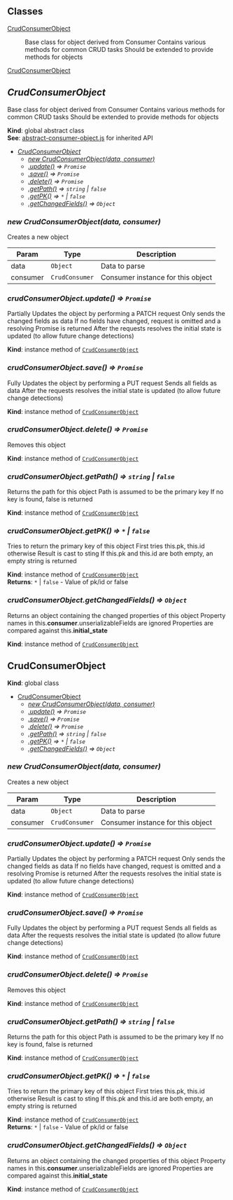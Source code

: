 ## Classes

<dl>
<dt><a href="#CrudConsumerObject">CrudConsumerObject</a></dt>
<dd><p>Base class for object derived from Consumer
Contains various methods for common CRUD tasks
Should be extended to provide methods for objects</p>
</dd>
<dt><a href="#CrudConsumerObject">CrudConsumerObject</a></dt>
<dd></dd>
</dl>

<a name="CrudConsumerObject"></a>

## *CrudConsumerObject*
Base class for object derived from Consumer
Contains various methods for common CRUD tasks
Should be extended to provide methods for objects

**Kind**: global abstract class  
**See**: [abstract-consumer-object.js](abstract-consumer-object.js) for inherited API  

* *[CrudConsumerObject](#CrudConsumerObject)*
    * *[new CrudConsumerObject(data, consumer)](#new_CrudConsumerObject_new)*
    * *[.update()](#CrudConsumerObject+update) ⇒ <code>Promise</code>*
    * *[.save()](#CrudConsumerObject+save) ⇒ <code>Promise</code>*
    * *[.delete()](#CrudConsumerObject+delete) ⇒ <code>Promise</code>*
    * *[.getPath()](#CrudConsumerObject+getPath) ⇒ <code>string</code> &#124; <code>false</code>*
    * *[.getPK()](#CrudConsumerObject+getPK) ⇒ <code>\*</code> &#124; <code>false</code>*
    * *[.getChangedFields()](#CrudConsumerObject+getChangedFields) ⇒ <code>Object</code>*

<a name="new_CrudConsumerObject_new"></a>

### *new CrudConsumerObject(data, consumer)*
Creates a new object


| Param | Type | Description |
| --- | --- | --- |
| data | <code>Object</code> | Data to parse |
| consumer | <code>CrudConsumer</code> | Consumer instance for this object |

<a name="CrudConsumerObject+update"></a>

### *crudConsumerObject.update() ⇒ <code>Promise</code>*
Partially Updates the object by performing a PATCH request
Only sends the changed fields as data
If no fields have changed, request is omitted and a resolving Promise is returned
After the requests resolves the initial state is updated (to allow future change detections)

**Kind**: instance method of <code>[CrudConsumerObject](#CrudConsumerObject)</code>  
<a name="CrudConsumerObject+save"></a>

### *crudConsumerObject.save() ⇒ <code>Promise</code>*
Fully Updates the object by performing a PUT request
Sends all fields as data
After the requests resolves the initial state is updated (to allow future change detections)

**Kind**: instance method of <code>[CrudConsumerObject](#CrudConsumerObject)</code>  
<a name="CrudConsumerObject+delete"></a>

### *crudConsumerObject.delete() ⇒ <code>Promise</code>*
Removes this object

**Kind**: instance method of <code>[CrudConsumerObject](#CrudConsumerObject)</code>  
<a name="CrudConsumerObject+getPath"></a>

### *crudConsumerObject.getPath() ⇒ <code>string</code> &#124; <code>false</code>*
Returns the path for this object
Path is assumed to be the primary key
If no key is found, false is returned

**Kind**: instance method of <code>[CrudConsumerObject](#CrudConsumerObject)</code>  
<a name="CrudConsumerObject+getPK"></a>

### *crudConsumerObject.getPK() ⇒ <code>\*</code> &#124; <code>false</code>*
Tries to return the primary key of this object
First tries this.pk, this.id otherwise
Result is cast to sting
If this.pk and this.id are both empty, an empty string is returned

**Kind**: instance method of <code>[CrudConsumerObject](#CrudConsumerObject)</code>  
**Returns**: <code>\*</code> &#124; <code>false</code> - Value of pk/id or false  
<a name="CrudConsumerObject+getChangedFields"></a>

### *crudConsumerObject.getChangedFields() ⇒ <code>Object</code>*
Returns an object containing the changed properties of this object
Property names in this.__consumer__.unserializableFields are ignored
Properties are compared against this.__initial_state__

**Kind**: instance method of <code>[CrudConsumerObject](#CrudConsumerObject)</code>  
<a name="CrudConsumerObject"></a>

## CrudConsumerObject
**Kind**: global class  

* [CrudConsumerObject](#CrudConsumerObject)
    * *[new CrudConsumerObject(data, consumer)](#new_CrudConsumerObject_new)*
    * *[.update()](#CrudConsumerObject+update) ⇒ <code>Promise</code>*
    * *[.save()](#CrudConsumerObject+save) ⇒ <code>Promise</code>*
    * *[.delete()](#CrudConsumerObject+delete) ⇒ <code>Promise</code>*
    * *[.getPath()](#CrudConsumerObject+getPath) ⇒ <code>string</code> &#124; <code>false</code>*
    * *[.getPK()](#CrudConsumerObject+getPK) ⇒ <code>\*</code> &#124; <code>false</code>*
    * *[.getChangedFields()](#CrudConsumerObject+getChangedFields) ⇒ <code>Object</code>*

<a name="new_CrudConsumerObject_new"></a>

### *new CrudConsumerObject(data, consumer)*
Creates a new object


| Param | Type | Description |
| --- | --- | --- |
| data | <code>Object</code> | Data to parse |
| consumer | <code>CrudConsumer</code> | Consumer instance for this object |

<a name="CrudConsumerObject+update"></a>

### *crudConsumerObject.update() ⇒ <code>Promise</code>*
Partially Updates the object by performing a PATCH request
Only sends the changed fields as data
If no fields have changed, request is omitted and a resolving Promise is returned
After the requests resolves the initial state is updated (to allow future change detections)

**Kind**: instance method of <code>[CrudConsumerObject](#CrudConsumerObject)</code>  
<a name="CrudConsumerObject+save"></a>

### *crudConsumerObject.save() ⇒ <code>Promise</code>*
Fully Updates the object by performing a PUT request
Sends all fields as data
After the requests resolves the initial state is updated (to allow future change detections)

**Kind**: instance method of <code>[CrudConsumerObject](#CrudConsumerObject)</code>  
<a name="CrudConsumerObject+delete"></a>

### *crudConsumerObject.delete() ⇒ <code>Promise</code>*
Removes this object

**Kind**: instance method of <code>[CrudConsumerObject](#CrudConsumerObject)</code>  
<a name="CrudConsumerObject+getPath"></a>

### *crudConsumerObject.getPath() ⇒ <code>string</code> &#124; <code>false</code>*
Returns the path for this object
Path is assumed to be the primary key
If no key is found, false is returned

**Kind**: instance method of <code>[CrudConsumerObject](#CrudConsumerObject)</code>  
<a name="CrudConsumerObject+getPK"></a>

### *crudConsumerObject.getPK() ⇒ <code>\*</code> &#124; <code>false</code>*
Tries to return the primary key of this object
First tries this.pk, this.id otherwise
Result is cast to sting
If this.pk and this.id are both empty, an empty string is returned

**Kind**: instance method of <code>[CrudConsumerObject](#CrudConsumerObject)</code>  
**Returns**: <code>\*</code> &#124; <code>false</code> - Value of pk/id or false  
<a name="CrudConsumerObject+getChangedFields"></a>

### *crudConsumerObject.getChangedFields() ⇒ <code>Object</code>*
Returns an object containing the changed properties of this object
Property names in this.__consumer__.unserializableFields are ignored
Properties are compared against this.__initial_state__

**Kind**: instance method of <code>[CrudConsumerObject](#CrudConsumerObject)</code>  
